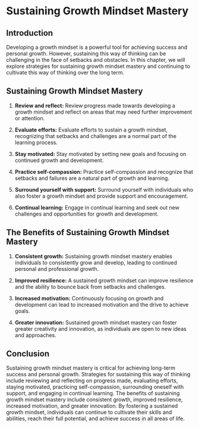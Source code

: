 Sustaining Growth Mindset Mastery
================================================================================

Introduction
------------

Developing a growth mindset is a powerful tool for achieving success and personal growth. However, sustaining this way of thinking can be challenging in the face of setbacks and obstacles. In this chapter, we will explore strategies for sustaining growth mindset mastery and continuing to cultivate this way of thinking over the long term.

Sustaining Growth Mindset Mastery
---------------------------------

1. **Review and reflect:** Review progress made towards developing a growth mindset and reflect on areas that may need further improvement or attention.

2. **Evaluate efforts:** Evaluate efforts to sustain a growth mindset, recognizing that setbacks and challenges are a normal part of the learning process.

3. **Stay motivated:** Stay motivated by setting new goals and focusing on continued growth and development.

4. **Practice self-compassion:** Practice self-compassion and recognize that setbacks and failures are a natural part of growth and learning.

5. **Surround yourself with support:** Surround yourself with individuals who also foster a growth mindset and provide support and encouragement.

6. **Continual learning:** Engage in continual learning and seek out new challenges and opportunities for growth and development.

The Benefits of Sustaining Growth Mindset Mastery
-------------------------------------------------

1. **Consistent growth:** Sustaining growth mindset mastery enables individuals to consistently grow and develop, leading to continued personal and professional growth.

2. **Improved resilience:** A sustained growth mindset can improve resilience and the ability to bounce back from setbacks and challenges.

3. **Increased motivation:** Continuously focusing on growth and development can lead to increased motivation and the drive to achieve goals.

4. **Greater innovation:** Sustained growth mindset mastery can foster greater creativity and innovation, as individuals are open to new ideas and approaches.

Conclusion
----------

Sustaining growth mindset mastery is critical for achieving long-term success and personal growth. Strategies for sustaining this way of thinking include reviewing and reflecting on progress made, evaluating efforts, staying motivated, practicing self-compassion, surrounding oneself with support, and engaging in continual learning. The benefits of sustaining growth mindset mastery include consistent growth, improved resilience, increased motivation, and greater innovation. By fostering a sustained growth mindset, individuals can continue to cultivate their skills and abilities, reach their full potential, and achieve success in all areas of life.
